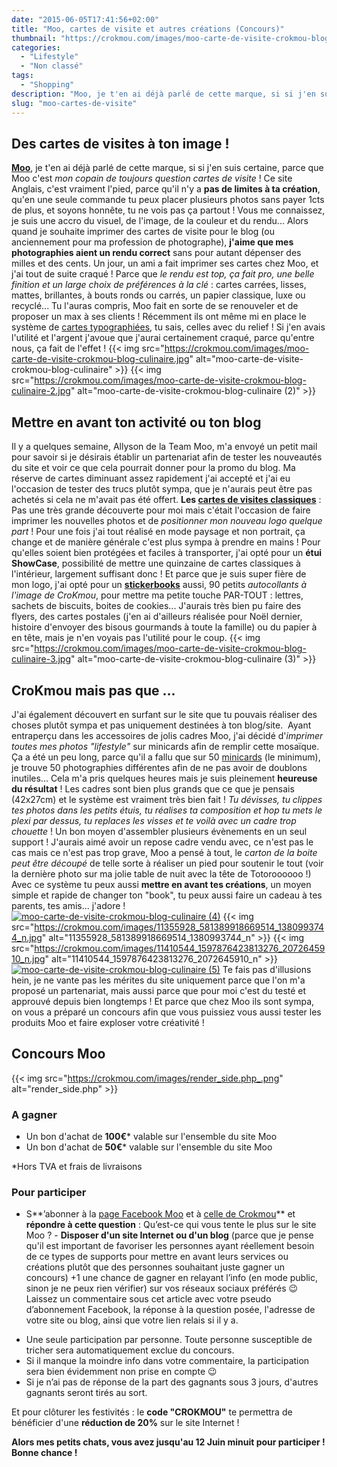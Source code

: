 ```yaml
---
date: "2015-06-05T17:41:56+02:00"
title: "Moo, cartes de visite et autres créations (Concours)"
thumbnail: "https://crokmou.com/images/moo-carte-de-visite-crokmou-blog-culinaire-1.jpg"
categories:
  - "Lifestyle"
  - "Non classé"
tags:
  - "Shopping"
description: "Moo, je t'en ai déjà parlé de cette marque, si si j'en suis certaine, parce que Moo c'est mon copain de toujours question cartes de visite !"
slug: "moo-cartes-de-visite"
---
```


## **Des cartes de visites à ton image !**

**[Moo](http://uk.moo.com/fr/)**, je t'en ai déjà parlé de cette marque, si si j'en suis certaine, parce que Moo c'est _mon copain de toujours question cartes de visite_ ! Ce site Anglais, c'est vraiment l'pied, parce qu'il n'y a **pas de limites à ta création**, qu'en une seule commande tu peux placer plusieurs photos sans payer 1cts de plus, et soyons honnête, tu ne vois pas ça partout ! Vous me connaissez, je suis une accro du visuel, de l'image, de la couleur et du rendu... Alors quand je souhaite imprimer des cartes de visite pour le blog (ou anciennement pour ma profession de photographe), **j'aime que mes photographies aient un rendu correct** sans pour autant dépenser des milles et des cents. Un jour, un ami a fait imprimer ses cartes chez Moo, et j'ai tout de suite craqué ! Parce que _le rendu est top, ça fait pro, une belle finition et un large choix de préférences à la clé_ : cartes carrées, lisses, mattes, brillantes, à bouts ronds ou carrés, un papier classique, luxe ou recyclé... Tu l'auras compris, Moo fait en sorte de se renouveler et de proposer un max à ses clients ! Récemment ils ont même mi en place le système de [cartes typographiées](http://uk.moo.com/fr/products/letterpress-business-cards.html), tu sais, celles avec du relief ! Si j'en avais l'utilité et l'argent j'avoue que j'aurai certainement craqué, parce qu'entre nous, ça fait de l'effet ! {{< img src="https://crokmou.com/images/moo-carte-de-visite-crokmou-blog-culinaire.jpg" alt="moo-carte-de-visite-crokmou-blog-culinaire" >}} {{< img src="https://crokmou.com/images/moo-carte-de-visite-crokmou-blog-culinaire-2.jpg" alt="moo-carte-de-visite-crokmou-blog-culinaire (2)" >}}

## **Mettre en avant ton activité ou ton blog**

Il y a quelques semaine, Allyson de la Team Moo, m'a envoyé un petit mail pour savoir si je désirais établir un partenariat afin de tester les nouveautés du site et voir ce que cela pourrait donner pour la promo du blog. Ma réserve de cartes diminuant assez rapidement j'ai accepté et j'ai eu l'occasion de tester des trucs plutôt sympa, que je n'aurais peut être pas achetés si cela ne m'avait pas été offert. **Les [cartes de visites classiques](http://uk.moo.com/fr/products/original-business-cards.html)** : Pas une très grande découverte pour moi mais c'était l'occasion de faire imprimer les nouvelles photos et de _positionner mon nouveau logo quelque part_ ! Pour une fois j'ai tout réalisé en mode paysage et non portrait, ça change et de manière générale c'est plus sympa à prendre en mains ! Pour qu'elles soient bien protégées et faciles à transporter, j'ai opté pour un **étui ShowCase**, possibilité de mettre une quinzaine de cartes classiques à l'intérieur, largement suffisant donc ! Et parce que je suis super fière de mon logo, j'ai opté pour un [**stickerbooks**](http://uk.moo.com/fr/products/stickerbooks.html) aussi, 90 petits _autocollants à l'image de CroKmou_, pour mettre ma petite touche PAR-TOUT : lettres, sachets de biscuits, boites de cookies... J'aurais très bien pu faire des flyers, des cartes postales (j'en ai d'ailleurs réalisée pour Noël dernier, histoire d'envoyer des bisous gourmands à toute la famille) ou du papier à en tête, mais je n'en voyais pas l'utilité pour le coup. {{< img src="https://crokmou.com/images/moo-carte-de-visite-crokmou-blog-culinaire-3.jpg" alt="moo-carte-de-visite-crokmou-blog-culinaire (3)" >}}

## **CroKmou mais pas que ...**

J'ai également découvert en surfant sur le site que tu pouvais réaliser des choses plutôt sympa et pas uniquement destinées à ton blog/site.  Ayant entraperçu dans les accessoires de jolis cadres Moo, j'ai décidé d'_imprimer toutes mes photos "lifestyle"_ sur minicards afin de remplir cette mosaïque. Ça a été un peu long, parce qu'il a fallu que sur 50 [minicards](http://uk.moo.com/fr/products/minicards.html) (le minimum), je trouve 50 photographies différentes afin de ne pas avoir de doublons inutiles... Cela m'a pris quelques heures mais je suis pleinement **heureuse du résultat** ! Les cadres sont bien plus grands que ce que je pensais (42x27cm) et le système est vraiment très bien fait ! _Tu dévisses, tu clippes tes photos dans les petits étuis, tu réalises ta composition et hop tu mets le plexi par dessus, tu replaces les visses et te voilà avec un cadre trop chouette_ ! Un bon moyen d'assembler plusieurs évènements en un seul support ! J'aurais aimé avoir un repose cadre vendu avec, ce n'est pas le cas mais ce n'est pas trop grave, Moo a pensé à tout, le _carton de la boite peut être découpé_ de telle sorte à réaliser un pied pour soutenir le tout (voir la dernière photo sur ma jolie table de nuit avec la tête de Totoroooooo !) Avec ce système tu peux aussi **mettre en avant tes créations**, un moyen simple et rapide de changer ton "book", tu peux aussi faire un cadeau à tes parents, tes amis... j'adore ! [![moo-carte-de-visite-crokmou-blog-culinaire (4)](https://crokmou.com/images/moo-carte-de-visite-crokmou-blog-culinaire-4.jpg)](https://crokmou.com/images/moo-carte-de-visite-crokmou-blog-culinaire-4.jpg) {{< img src="https://crokmou.com/images/11355928_581389918669514_1380993744_n.jpg" alt="11355928_581389918669514_1380993744_n" >}} {{< img src="https://crokmou.com/images/11410544_1597876423813276_2072645910_n.jpg" alt="11410544_1597876423813276_2072645910_n" >}} [![moo-carte-de-visite-crokmou-blog-culinaire (5)](https://crokmou.com/images/moo-carte-de-visite-crokmou-blog-culinaire-5.jpg)](https://crokmou.com/images/moo-carte-de-visite-crokmou-blog-culinaire-5.jpg) Te fais pas d'illusions hein, je ne vante pas les mérites du site uniquement parce que l'on m'a proposé un partenariat, mais aussi parce que pour moi c'est du testé et approuvé depuis bien longtemps ! Et parce que chez Moo ils sont sympa, on vous a préparé un concours afin que vous puissiez vous aussi tester les produits Moo et faire exploser votre créativité !

## **Concours Moo**

{{< img src="https://crokmou.com/images/render_side.php_.png" alt="render_side.php" >}}

### A gagner

*   Un bon d'achat de **100€*** valable sur l'ensemble du site Moo
*   Un bon d'achat de **50€*** valable sur l'ensemble du site Moo

*Hors TVA et frais de livraisons

### Pour participer

- S**’abonner à la [page Facebook Moo](https://www.facebook.com/moo.comFR) et à [celle de Crokmou](https://www.facebook.com/crokmou.blog)** et **répondre à cette question** : Qu’est-ce qui vous tente le plus sur le site Moo ? - **Disposer d'un site Internet ou d'un blog** (parce que je pense qu'il est important de favoriser les personnes ayant réellement besoin de ce types de supports pour mettre en avant leurs services ou créations plutôt que des personnes souhaitant juste gagner un concours) +1 une chance de gagner en relayant l’info (en mode public, sinon je ne peux rien vérifier) sur vos réseaux sociaux préférés 😉 Laissez un commentaire sous cet article avec votre pseudo d’abonnement Facebook, la réponse à la question posée, l'adresse de votre site ou blog, ainsi que votre lien relais si il y a.

*   Une seule participation par personne. Toute personne susceptible de tricher sera automatiquement exclue du concours.
*   Si il manque la moindre info dans votre commentaire, la participation sera bien évidemment non prise en compte 😉
*   Si je n’ai pas de réponse de la part des gagnants sous 3 jours, d'autres gagnants seront tirés au sort.

Et pour clôturer les festivités : le **code "CROKMOU"** te permettra de bénéficier d'une **réduction de 20%** sur le site Internet !

**Alors mes petits chats, vous avez jusqu'au 12 Juin minuit pour participer ! Bonne chance !**
